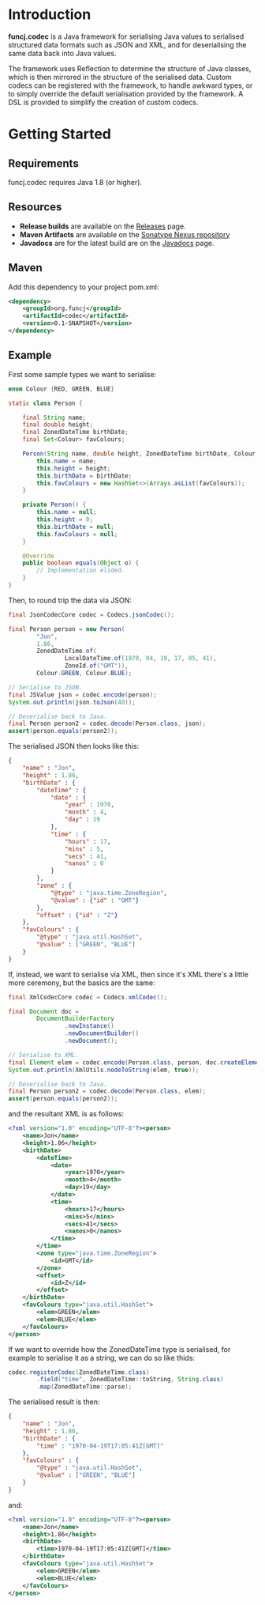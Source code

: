 # Introduction

**funcj.codec** is a Java framework for serialising Java values
to serialised structured data formats such as JSON and XML,
and for deserialising the same data back into Java values.

The framework uses Reflection to determine the structure of Java classes,
which is then mirrored in the structure of the serialised data.
Custom codecs can be registered with the framework, to handle awkward types,
or to simply override the default serialisation provided by the framework.
A DSL is provided to simplify the creation of custom codecs.    

# Getting Started

## Requirements

funcj.codec requires Java 1.8 (or higher).

## Resources

* **Release builds** are available on the [Releases](https://github.com/jon-hanson/funcj/releases) page.
* **Maven Artifacts** are available on the [Sonatype Nexus repository](https://repository.sonatype.org/#nexus-search;quick~funcj.codec)
* **Javadocs** are for the latest build are on the [Javadocs](http://jon-hanson.github.io/funcj/javadocs/) page.

## Maven

Add this dependency to your project pom.xml:

```xml
<dependency>
    <groupId>org.funcj</groupId>
    <artifactId>codec</artifactId>
    <version>0.1-SNAPSHOT</version>
</dependency>
```

## Example

First some sample types we want to serialise:

```java
enum Colour {RED, GREEN, BLUE}

static class Person {

    final String name;
    final double height;
    final ZonedDateTime birthDate;
    final Set<Colour> favColours;

    Person(String name, double height, ZonedDateTime birthDate, Colour... favColours) {
        this.name = name;
        this.height = height;
        this.birthDate = birthDate;
        this.favColours = new HashSet<>(Arrays.asList(favColours));
    }

    private Person() {
        this.name = null;
        this.height = 0;
        this.birthDate = null;
        this.favColours = null;
    }

    @Override
    public boolean equals(Object o) {
        // Implementation elided.
    }
}
```

Then, to round trip the data via JSON:

```java
final JsonCodecCore codec = Codecs.jsonCodec();

final Person person = new Person(
        "Jon",
        1.86,
        ZonedDateTime.of(
                LocalDateTime.of(1970, 04, 19, 17, 05, 41),
                ZoneId.of("GMT")),
        Colour.GREEN, Colour.BLUE);

// Serialise to JSON.
final JSValue json = codec.encode(person);
System.out.println(json.toJson(40));

// Deserialise back to Java.
final Person person2 = codec.decode(Person.class, json);
assert(person.equals(person2));
```

The serialised JSON then looks like this:

```json
{
    "name" : "Jon",
    "height" : 1.86,
    "birthDate" : {
        "dateTime" : {
            "date" : {
                "year" : 1970,
                "month" : 4,
                "day" : 19
            },
            "time" : {
                "hours" : 17,
                "mins" : 5,
                "secs" : 41,
                "nanos" : 0
            }
        },
        "zone" : {
            "@type" : "java.time.ZoneRegion",
            "@value" : {"id" : "GMT"}
        },
        "offset" : {"id" : "Z"}
    },
    "favColours" : {
        "@type" : "java.util.HashSet",
        "@value" : ["GREEN", "BLUE"]
    }
}
```

If, instead, we want to serialise via XML,
then since it's XML there's a little more ceremony,
but the basics are the same:

```java
final XmlCodecCore codec = Codecs.xmlCodec();

final Document doc =
        DocumentBuilderFactory
                .newInstance()
                .newDocumentBuilder()
                .newDocument();

// Serialise to XML.
final Element elem = codec.encode(Person.class, person, doc.createElement("person"));
System.out.println(XmlUtils.nodeToString(elem, true));

// Deserialise back to Java.
final Person person2 = codec.decode(Person.class, elem);
assert(person.equals(person2));
```

and the resultant XML is as follows:

```xml
<?xml version="1.0" encoding="UTF-8"?><person>
    <name>Jon</name>
    <height>1.86</height>
    <birthDate>
        <dateTime>
            <date>
                <year>1970</year>
                <month>4</month>
                <day>19</day>
            </date>
            <time>
                <hours>17</hours>
                <mins>5</mins>
                <secs>41</secs>
                <nanos>0</nanos>
            </time>
        </time>
        <zone type="java.time.ZoneRegion">
            <id>GMT</id>
        </zone>
        <offset>
            <id>Z</id>
        </offset>
    </birthDate>
    <favColours type="java.util.HashSet">
        <elem>GREEN</elem>
        <elem>BLUE</elem>
    </favColours>
</person>
```

If we want to override how the ZonedDateTime type is serialised,
for example to serialise it as a string,
we can do so like thids:

```Java
codec.registerCodec(ZonedDateTime.class)
        .field("time", ZonedDateTime::toString, String.class)
        .map(ZonedDateTime::parse);
```

The serialised result is then:

```Json
{
    "name" : "Jon",
    "height" : 1.86,
    "birthDate" : {
        "time" : "1970-04-19T17:05:41Z[GMT]"
    },
    "favColours" : {
        "@type" : "java.util.HashSet",
        "@value" : ["GREEN", "BLUE"]
    }
}
```

and:

```XML
<?xml version="1.0" encoding="UTF-8"?><person>
    <name>Jon</name>
    <height>1.86</height>
    <birthDate>
        <time>1970-04-19T17:05:41Z[GMT]</time>
    </birthDate>
    <favColours type="java.util.HashSet">
        <elem>GREEN</elem>
        <elem>BLUE</elem>
    </favColours>
</person>
```

